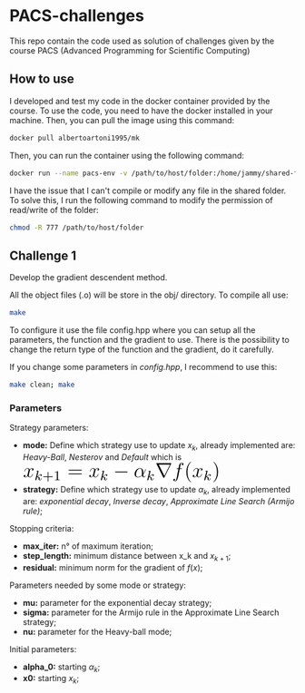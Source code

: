 # PACS-challenges
This repo contain the code used as solution of challenges given by the course PACS (Advanced Programming for Scientific Computing)

## How to use

I developed and test my code in the docker container provided by the course. To use the code, you need to have the docker installed in your machine. Then, you can pull the image using this command:
```bash 
docker pull albertoartoni1995/mk
```

Then, you can run the container using the following command:
```bash 
docker run --name pacs-env -v /path/to/host/folder:/home/jammy/shared-folder -it -d albertoartoni1995/mk
```
I have the issue that I can't compile or modify any file in the shared folder. To solve this, I run the following command to modify the permission of read/write of the folder:
```bash 
chmod -R 777 /path/to/host/folder
```
## Challenge 1

Develop the gradient descendent method. 

All the object files (.o) will be store in the obj/ directory. 
To compile all use: 
```bash
make
``` 

To configure it use the file config.hpp where you can setup all the parameters, the function and the gradient to use. There is the possibility to change the return type of the function and the gradient, do it carefully.

If you change some parameters in _config.hpp_, I recommend to use this: 
```bash
make clean; make
```

### Parameters 
Strategy parameters:

- __mode:__ Define which strategy use to update $x_k$, already implemented are: _Heavy-Ball_, _Nesterov_ and _Default_ which is ![Default mode formula](./img/challenge_1/Default_mode.svg)
- __strategy:__ Define which strategy use to update $\alpha_k$, already implemented are: _exponential decay_, _Inverse decay_, _Approximate Line Search (Armijo rule)_; 

Stopping criteria:

- __max_iter:__ n° of maximum iteration;
- __step_length:__ minimum distance between x_k and $x_{k+1}$;
- __residual:__ minimum norm for the gradient of $f(x)$;

Parameters needed by some mode or strategy: 

- __mu:__ parameter for the exponential decay strategy; 
- __sigma:__ parameter for the Armijo rule in the Approximate Line Search strategy; 
- __nu:__ parameter for the Heavy-ball mode; 

Initial parameters: 
- __alpha_0:__ starting $\alpha_k$;
- __x0:__ starting $x_k$;
